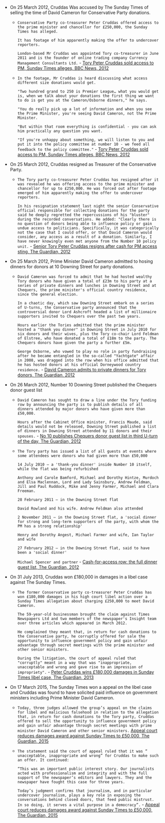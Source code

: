 - On 25 March 2012, Cruddas Was accused by The Sunday Times of selling the time of David Cameron for Conservative Party donations.
    - `Conservative Party co-treasurer Peter Cruddas offered access to the prime minister and chancellor for £250,000, the Sunday Times has alleged.`
      
      `It has footage of him apparently making the offer to undercover reporters.`
      
      `London-based Mr Cruddas was appointed Tory co-treasurer in June 2011 and is the founder of online trading company Currency Management Consultants Ltd.` - [Tory Peter Cruddas sold access to PM, Sunday Times alleges, BBC News, 2012](https://www.bbc.co.uk/news/uk-politics-17501618)
    - `In the footage, Mr Cruddas is heard discussing what access different size donations would get.`
      
      `"Two hundred grand to 250 is Premier League… what you would get is, when we talk about your donations the first thing we want to do is get you at the Cameron/Osborne dinners," he says.`
      
      `"You do really pick up a lot of information and when you see the Prime Minister, you're seeing David Cameron, not the Prime Minister.`
      
      `"But within that room everything is confidential - you can ask him practically any question you want.`
      
      `"If you're unhappy about something, we will listen to you and put it into the policy committee at number 10 - we feed all feedback to the policy committee."` - [Tory Peter Cruddas sold access to PM, Sunday Times alleges, BBC News, 2012](https://www.bbc.co.uk/news/uk-politics-17501618)    
- On 25 March 2012, Cruddas resigned as Treasurer of the Conservative Party.
    - `The Tory party co-treasurer Peter Cruddas has resigned after it was revealed he was offering access to the prime minister and chancellor for up to £250,000. He was forced out after footage emerged of him apparently making the offer to undercover reporters.`
      
      `In his resignation statement last night the senior Conservative official responsible for collecting donations for the party said he deeply regretted the repercussions of his "bluster" during the recorded conversations. He added: "Clearly there is no question of donors being able to influence policy or gain undue access to politicians. Specifically, it was categorically not the case that I could offer, or that David Cameron would consider, any access as a result of a donation. Similarly, I have never knowingly even met anyone from the Number 10 policy unit.` - [Senior Tory Peter Cruddas resigns after cash for PM access sting, The Guardian, 2012](https://www.theguardian.com/politics/2012/mar/25/peter-cruddas-resigns-cash-access)
- On 25 March 2012, Prime Minister David Cameron admitted to hosing dinners for donors at 10 Downing Street for party donations.
    - `David Cameron was forced to admit that he had hosted wealthy Tory donors who have given a total of £23m to his party at a series of private dinners and lunches in Downing Street and at Chequers, the prime minister's official country residence, since the general election.`
      
      `In a chaotic day, which saw Downing Street embark on a series of U-turns, the Conservative party announced that the controversial donor Lord Ashcroft headed a list of millionaire supporters invited to Chequers over the past two years.`
      
      `Hours earlier the Tories admitted that the prime minister hosted a "thank you dinner" in Downing Street in July 2010 for six donors and their wives, plus the Tory co-chair Lord Feldman of Elstree, who have donated a total of £18m to the party. The Chequers donors have given the party a further £5m.`
      
      `George Osborne, who vowed to play no role in party fundraising after he became entangled in the so-called "Yachtgate" affair in 2008, was dragged into the row when his office admitted that he has hosted donors at his official Dorneywood country residence.` - [David Cameron admits to private dinners for Tory donors, The Guardian, 2012](https://www.theguardian.com/politics/2012/mar/26/david-cameron-private-dinners-tory-donors)
- On 26 March 2012, Number 10 Downing Street published the Chequers donor guest list
    - `David Cameron has sought to draw a line under the Tory funding row by announcing the party is to publish details of all dinners attended by major donors who have given more than £50,000.`
      
      `Hours after the Cabinet Office minister, Francis Maude, said details would not be released, Downing Street published a list of dinners in Downing Street attended by 11 donors and their spouses.` - [No 10 publishes Chequers donor guest list in third U-turn of the day, The Guardian, 2012](https://www.theguardian.com/politics/2012/mar/26/chequers-donor-guest-list)
    - `The Tory party has issued a list of all guests at events where some attendees were donors who had given more than £50,000`
      
      `14 July 2010 – a 'thank-you dinner' inside Number 10 itself, while the flat was being refurbished`
      
      `Anthony and Carole Bamford, Michael and Dorothy Hintze, Murdoch and Elsa Maclennan, Lord and Lady Sainsbury, Andrew Feldman, Jill and Paul Ruddock, Mike and Jenny Farmer, Michael and Clara Freeman.`
      
      `28 February 2011 – in the Downing Street flat`
      
      `David Rowland and his wife. Andrew Feldman also attended`
      
      `2 November 2011 – in the Downing Street flat, a 'social dinner for strong and long-term supporters of the party, with whom the PM has a strong relationship'`
      
      `Henry and Dorothy Angest, Michael Farmer and wife, Ian Taylor and wife`
      
      `27 February 2012 – in the Downing Street flat, said to have been a 'social dinner'`
      
      `Michael Spencer and partner` - [Cash-for-access row: the full dinner guest list, The Guardian, 2012](https://www.theguardian.com/politics/2012/mar/26/cash-for-access-dinner-guest-list)
- On 31 July 2013, Cruddas won £180,000 in damages in a libel case against The Sunday Times.
    - `The former Conservative party co-treasurer Peter Cruddas has won £180,000 damages in his high court libel action over a Sunday Times allegation about charging £250,000 to meet David Cameron.`
      
      `The 59-year-old businessman brought the claim against Times Newspapers Ltd and two members of the newspaper's Insight team over three articles which appeared in March 2012.`
      
      `He complained they meant that, in return for cash donations to the Conservative party, he corruptly offered for sale the opportunity to influence government policy and gain unfair advantage through secret meetings with the prime minister and other senior ministers.`
      
      `During the litigation, the court of appeal ruled that "corruptly" meant in a way that was "inappropriate, unacceptable and wrong and gave rise to an impression of impropriety".` - [Peter Cruddas wins £180,000 damages in Sunday Times libel case, The Guardian, 2013](https://www.theguardian.com/politics/2013/jul/31/peter-cruddas-damages-libel-sunday-times)
- On 17 March 2015, The Sunday Times won a appeal on the libel case and Cruddas was found to have solicited paid influence on government ministers including Prime Minister David Cameron.
    - `Today, three judges allowed the group’s appeal on the claims for libel and malicious falsehood in relation to the allegation that, in return for cash donations to the Tory party, Cruddas offered to sell the opportunity to influence government policy and gain unfair advantage through secret meetings with prime minister David Cameron and other senior ministers.` [Appeal court reduces damages award against Sunday Times to £50,000, The Guardian, 2015](https://www.theguardian.com/media/greenslade/2015/mar/17/appeal-court-reduces-damages-award-against-sunday-times-to-50000)
    - `The statement said the court of appeal ruled that it was “ unacceptable, inappropriate and wrong” for Cruddas to make such an offer. It continued:`
      
      `“This was an important public interest story. Our journalists acted with professionalism and integrity and with the full support of the newspaper’s editors and lawyers. They and the newspaper have fought this case for three years.`
      
      `Today’s judgment confirms that journalism, and in particular undercover journalism, plays a key role in exposing the conversations behind closed doors, that feed public mistrust. In so doing, it serves a vital purpose in a democracy”.` - [Appeal court reduces damages award against Sunday Times to £50,000, The Guardian, 2015](https://www.theguardian.com/media/greenslade/2015/mar/17/appeal-court-reduces-damages-award-against-sunday-times-to-50000)